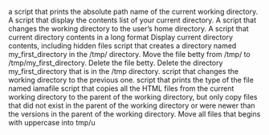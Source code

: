 a script that prints the absolute path name of the current working directory.
A script that display  the contents list of your current directory.
A script that changes the working directory to the user’s home directory.
A script that current directory contents in a long format
Display current directory contents, including hidden files
script that creates a directory named my_first_directory in the /tmp/ directory.
Move the file betty from /tmp/ to /tmp/my_first_directory.
Delete the file betty.
Delete the directory my_first_directory that is in the /tmp directory.
 script that changes the working directory to the previous one.
script that prints the type of the file named iamafile
 script that copies all the HTML files from the current working directory to the parent of the working directory, but only copy files that did not exist in the parent of the working directory or were newer than the versions in the parent of the working directory.
Move all files that begins with uppercase into tmp/u
